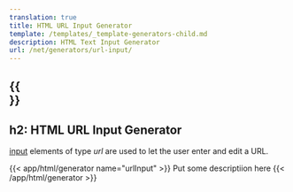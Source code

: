 ```yaml
---
translation: true
title: HTML URL Input Generator
template: /templates/_template-generators-child.md
description: HTML Text Input Generator
url: /net/generators/url-input/
---
```


{{<section overview>}}
---
h2: HTML URL Input Generator
---

[input](https://html.spec.whatwg.org/multipage/input.html#the-input-element) elements of type *url* are used to let the user enter and edit a URL.

{{< app/html/generator name="urlInput" >}}
Put some descriptiion here
{{< /app/html/generator >}}